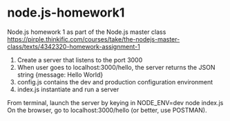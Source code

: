 # node.js-homework1
Node.js homework 1 as part of the Node.js master class 
https://pirple.thinkific.com/courses/take/the-nodejs-master-class/texts/4342320-homework-assignment-1

1. Create a server that listens to the port 3000
2. When user goes to localhost:3000/hello, the server returns the JSON string {message: Hello World}
4. config.js contains the dev and production configuration environment
5. index.js instantiate and run a server

From terminal, launch the server by keying in NODE_ENV=dev node index.js
On the browser, go to localhost:3000/hello (or better, use POSTMAN).


